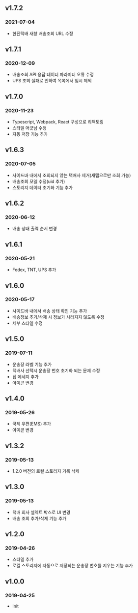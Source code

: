 ## v1.7.2

### 2021-07-04

- 한진택배 새창 배송조회 URL 수정

## v1.7.1

### 2020-12-09

- 배송조회 API 응답 데이터 파라미터 오류 수정
- UPS 조회 실패로 인하여 목록에서 임시 제외

## v1.7.0

### 2020-11-23

- Typescript, Webpack, React 구성으로 리팩토링
- 스타일 어긋남 수정
- 자동 저장 기능 추가

## v1.6.3

### 2020-07-05

- 사이드바 내에서 조회되지 않는 택배사 제거(새탭으로만 조회 가능)
- 배송조회 모델 수정(uid 추가)
- 스토리지 데이터 초기화 기능 추가

## v1.6.2

### 2020-06-12

- 배송 상태 출력 순서 변경

## v1.6.1

### 2020-05-21

- Fedex, TNT, UPS 추가

## v1.6.0

### 2020-05-17

- 사이드바 내에서 배송 상태 확인 기능 추가
- 배송정보 추가/삭제 시 정보가 사라지지 않도록 수정
- 세부 스타일 수정

## v1.5.0

### 2019-07-11

- 운송장 라벨 기능 추가
- 택배사 선택시 운송장 번호 초기화 되는 문제 수정
- 팁 메세지 추가
- 아이콘 변경

## v1.4.0

### 2019-05-26

- 국제 우편(EMS) 추가
- 아이콘 변경

## v1.3.2

### 2019-05-13

- 1.2.0 버전의 로컬 스토리지 기록 삭제

## v1.3.0

### 2019-05-13

- 택배 회사 셀렉트 박스로 UI 변경
- 배송 조회 추가/삭제 기능 추가

## v1.2.0

### 2019-04-26

- 스타일 추가
- 로컬 스토리지에 자동으로 저장되는 운송장 번호를 지우는 기능 추가

## v1.0.0

### 2019-04-25

- Init
